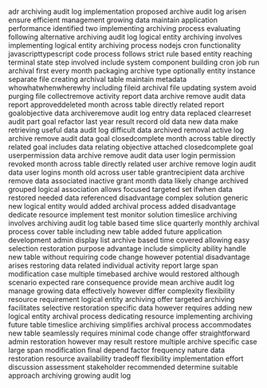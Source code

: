 adr archiving audit log implementation proposed archive audit log arisen ensure efficient management growing data maintain application performance identified two implementing archiving process evaluating following alternative archiving audit log logical entity archiving involves implementing logical entity archiving process nodejs cron functionality javascripttypescript code process follows strict rule based entity reaching terminal state step involved include system component building cron job run archival first every month packaging archive type optionally entity instance separate file creating archival table maintain metadata whowhatwhenwherewhy including fileid archival file updating system avoid purging file collectremove activity report data archive remove audit data report approveddeleted month across table directly related report goalobjective data archiveremove audit log entry data replaced clearreset audit part goal refactor last year result record old data new data make retrieving useful data audit log difficult data archived removal active log archive remove audit data goal closedcomplete month across table directly related goal includes data relating objective attached closedcomplete goal userpermission data archive remove audit data user login permission revoked month across table directly related user archive remove login audit data user logins month old across user table grantrecipient data archive remove data associated inactive grant month data likely change archived grouped logical association allows focused targeted set ifwhen data restored needed data referenced disadvantage complex solution generic new logical entity would added archival process added disadvantage dedicate resource implement test monitor solution timeslice archiving involves archiving audit log table based time slice quarterly monthly archival process cover table including new table added future application development admin display list archive based time covered allowing easy selection restoration purpose advantage include simplicity ability handle new table without requiring code change however potential disadvantage arises restoring data related individual activity report large span modification case multiple timebased archive would restored although scenario expected rare consequence provide mean archive audit log manage growing data effectively however differ complexity flexibility resource requirement logical entity archiving offer targeted archiving facilitates selective restoration specific data however requires adding new logical entity archival process dedicating resource implementing archiving future table timeslice archiving simplifies archival process accommodates new table seamlessly requires minimal code change offer straightforward admin restoration however may result restore multiple archive specific case large span modification final depend factor frequency nature data restoration resource availability tradeoff flexibility implementation effort discussion assessment stakeholder recommended determine suitable approach archiving growing audit log